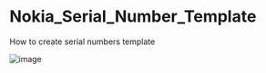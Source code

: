 # Nokia_Serial_Number_Template
How to create serial numbers template

![image](https://user-images.githubusercontent.com/96883175/158018770-9462da5a-719c-4869-9205-96324168811d.png)

